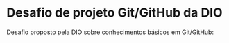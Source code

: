 # Desafio de projeto Git/GitHub da DIO
Desafio proposto pela DIO sobre conhecimentos básicos em Git/GitHub:


